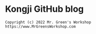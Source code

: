 # Kongji GitHub blog








`Copyright (c) 2022 Mr. Green's Workshop https://www.MrGreensWorkshop.com`
